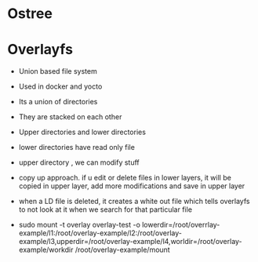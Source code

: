 Ostree
======

# Overlayfs

- Union based file system
- Used in docker and yocto

- Its a union of directories
- They are stacked on each other
- Upper directories and lower directories
- lower directories have read only file
- upper directory , we can modify stuff

- copy up approach. if u edit or delete files in lower layers, it will be copied in upper layer, add more modifications and save in upper layer
- when a LD file is deleted, it creates a white out file which tells overlayfs to not look at it when we search for that particular file
- sudo mount -t overlay overlay-test -o lowerdir=/root/overrlay-example/l1:/root/overlay-example/l2:/root/overlay-example/l3,upperdir=/root/overlay-example/l4,worldir=/root/overlay-example/workdir /root/overlay-example/mount